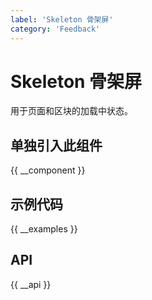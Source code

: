 ```yaml
---
label: 'Skeleton 骨架屏'
category: 'Feedback'
---
```


# Skeleton 骨架屏

用于页面和区块的加载中状态。

## 单独引入此组件

{{ __component }}

## 示例代码

{{ __examples }}

## API

{{ __api }}
